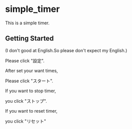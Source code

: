 # simple_timer

This is a simple timer.

## Getting Started

(I don't good at English.So please don't expect my English.)

Please click "設定".

After set your want times,

Please click "スタート".

If you want to stop timer,

you click "ストップ".

If you want to reset timer,

you click "リセット"
